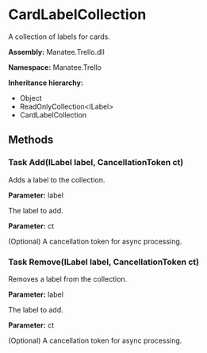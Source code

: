 # CardLabelCollection

A collection of labels for cards.

**Assembly:** Manatee.Trello.dll

**Namespace:** Manatee.Trello

**Inheritance hierarchy:**

- Object
- ReadOnlyCollection&lt;ILabel&gt;
- CardLabelCollection

## Methods

### Task Add(ILabel label, CancellationToken ct)

Adds a label to the collection.

**Parameter:** label

The label to add.

**Parameter:** ct

(Optional) A cancellation token for async processing.

### Task Remove(ILabel label, CancellationToken ct)

Removes a label from the collection.

**Parameter:** label

The label to add.

**Parameter:** ct

(Optional) A cancellation token for async processing.

